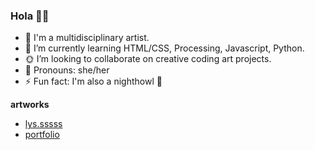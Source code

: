 ### Hola 🖖🏽 
 - 🦄 I'm a multidisciplinary artist.
 - 🌱 I’m currently learning HTML/CSS, Processing, Javascript, Python.
 - 🌞 I’m looking to collaborate on creative coding art projects.
 - 🖤 Pronouns: she/her
 - ⚡ Fun fact: I'm also a nighthowl 🌙


**artworks** 
- [lys.sssss](https://www.instagram.com/lys.sssss/)
- [portfolio](https://www.lysquintero.com/)


<!--
**lysquintero/lysquintero** is a ✨ _special_ ✨ repository because its `README.md` (this file) appears on your GitHub profile.

Here are some ideas to get you started:

- 🦄 I'm a multidisciplinary artist.
- 🌱 I’m currently learning PHP, HTML/CSS, Processing.
- 🌞 I’m looking to collaborate on creative coding art projects.
- 🤔 I’m looking for help with ...
- 💬 Ask me about ...
- 📫 How to reach me: ...
- 🖤 Pronouns: she/her
- ⚡ Fun fact: ...
-->
